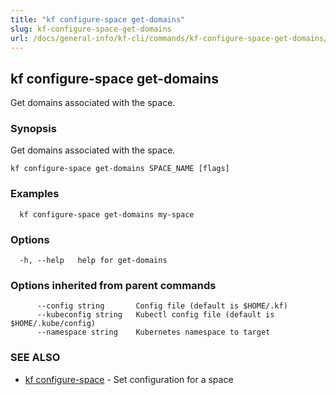 ```yaml
---
title: "kf configure-space get-domains"
slug: kf-configure-space-get-domains
url: /docs/general-info/kf-cli/commands/kf-configure-space-get-domains/
---
```

## kf configure-space get-domains

Get domains associated with the space.

### Synopsis

Get domains associated with the space.

```
kf configure-space get-domains SPACE_NAME [flags]
```

### Examples

```
  kf configure-space get-domains my-space
```

### Options

```
  -h, --help   help for get-domains
```

### Options inherited from parent commands

```
      --config string       Config file (default is $HOME/.kf)
      --kubeconfig string   Kubectl config file (default is $HOME/.kube/config)
      --namespace string    Kubernetes namespace to target
```

### SEE ALSO

* [kf configure-space](/docs/general-info/kf-cli/commands/kf-configure-space/)	 - Set configuration for a space

